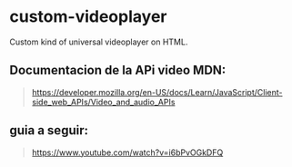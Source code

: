 # custom-videoplayer

Custom kind of universal videoplayer on HTML.

## Documentacion de la APi video MDN:

> https://developer.mozilla.org/en-US/docs/Learn/JavaScript/Client-side_web_APIs/Video_and_audio_APIs


## guia a seguir:

> https://www.youtube.com/watch?v=i6bPvOGkDFQ
